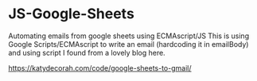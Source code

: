 # JS-Google-Sheets
Automating emails from google sheets using ECMAscript/JS
This is using Google Scripts/ECMAscript to write an email (hardcoding it in emailBody) and using script I found from a lovely blog here. 

https://katydecorah.com/code/google-sheets-to-gmail/

